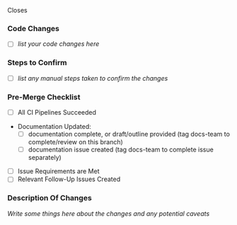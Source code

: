 Closes <issue>

### Code Changes

* [ ] _list your code changes here_

### Steps to Confirm

* [ ] _list any manual steps taken to confirm the changes_

### Pre-Merge Checklist

* [ ] All CI Pipelines Succeeded
* Documentation Updated:
  - [ ] documentation complete, or draft/outline provided (tag docs-team to complete/review on this branch)
  - [ ] documentation issue created (tag docs-team to complete issue separately)
* [ ] Issue Requirements are Met
* [ ] Relevant Follow-Up Issues Created

### Description Of Changes

_Write some things here about the changes and any potential caveats_
